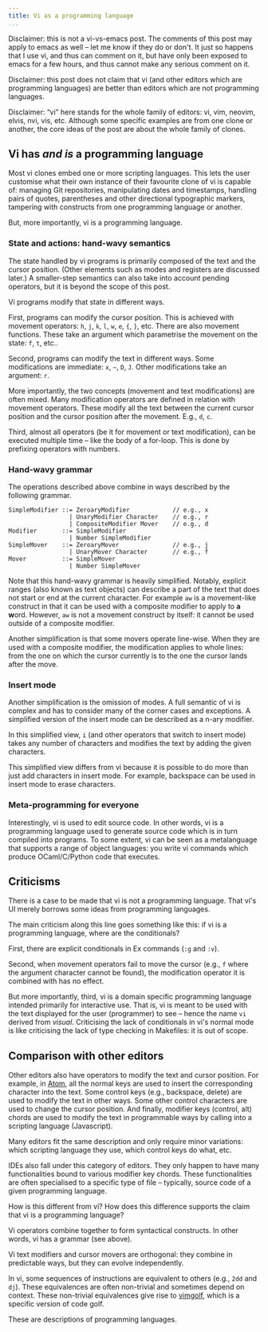```yaml
---
title: Vi as a programming language
...
```


Disclaimer: this is not a vi-vs-emacs post.
The comments of this post may apply to emacs as well – let me know if they do or don't.
It just so happens that I use vi, and thus can comment on it, but have only been exposed to emacs for a few hours, and thus cannot make any serious comment on it.

Disclaimer: this post does not claim that vi (and other editors which are programming languages) are better than editors which are not programming languages.

Disclaimer: “vi” here stands for the whole family of editors: vi, vim, neovim, elvis, nvi, vis, etc.
Although some specific examples are from one clone or another, the core ideas of the post are about the whole family of clones.



## Vi has *and is* a programming language

Most vi clones embed one or more scripting languages.
This lets the user customise what their own instance of their favourite clone of vi is capable of: managing Git repositories, manipulating dates and timestamps, handling pairs of quotes, parentheses and other directional typographic markers, tampering with constructs from one programming language or another.

But, more importantly, vi is a programming language.


### State and actions: hand-wavy semantics

The state handled by vi programs is primarily composed of the text and the cursor position.
(Other elements such as modes and registers are discussed later.)
A smaller-step semantics can also take into account pending operators, but it is beyond the scope of this post.

Vi programs modify that state in different ways.

First, programs can modify the cursor position.
This is achieved with movement operators: `h`, `j`, `k`, `l`, `w`, `e`, `{`, `}`, etc.
There are also movement functions.
These take an argument which parametrise the movement on the state: `f`, `t`, etc..

Second, programs can modify the text in different ways.
Some modifications are immediate: `x`, `~`, `D`, `J`.
Other modifications take an argument: `r`.

More importantly, the two concepts (movement and text modifications) are often mixed.
Many modification operators are defined in relation with movement operators.
These modify all the text between the current cursor position and the cursor position after the movement.
E.g., `d`, `c`.

Third, almost all operators (be it for movement or text modification), can be executed multiple time – like the body of a for-loop.
This is done by prefixing operators with numbers.


### Hand-wavy grammar

The operations described above combine in ways described by the following grammar.

```
SimpleModifier ::= ZeroaryModifier            // e.g., x
                 | UnaryModifier Character    // e.g., r
                 | CompositeModifier Mover    // e.g., d
Modifier       ::= SimpleModifier
                 | Number SimpleModifier
SimpleMover    ::= ZeroaryMover               // e.g., j
                 | UnaryMover Character       // e.g., f
Mover          ::= SimpleMover
                 | Number SimpleMover
```

Note that this hand-wavy grammar is heavily simplified.
Notably, explicit ranges (also known as text objects) can describe a part of the text that does not start or end at the current character. For example `aw` is a movement-like construct in that it can be used with a composite modifier to apply to **a** **w**ord. However, `aw` is not a movement construct by itself: it cannot be used outside of a composite modifier.

Another simplification is that some movers operate line-wise.
When they are used with a composite modifier, the modification applies to whole lines: from the one on which the cursor currently is to the one the cursor lands after the move.


### Insert mode

Another simplification is the omission of modes.
A full semantic of vi is complex and has to consider many of the corner cases and exceptions.
A simplified version of the insert mode can be described as a n-ary modifier.

In this simplified view, `i` (and other operators that switch to insert mode) takes any number of characters and modifies the text by adding the given characters.

This simplified view differs from vi because it is possible to do more than just add characters in insert mode.
For example, backspace can be used in insert mode to erase characters.


### Meta-programming for everyone

Interestingly, vi is used to edit source code.
In other words, vi is a programming language used to generate source code which is in turn compiled into programs.
To some extent, vi can be seen as a metalanguage that supports a range of object languages: you write vi commands which produce OCaml/C/Python code that executes.



## Criticisms

There is a case to be made that vi is not a programming language.
That vi's UI merely borrows some ideas from programming languages.

The main criticism along this line goes something like this: if vi is a programming language, where are the conditionals?

First, there are explicit conditionals in Ex commands (`:g` and `:v`).

Second, when movement operators fail to move the cursor (e.g., `f` where the argument character cannot be found), the modification operator it is combined with has no effect.

But more importantly, third, vi is a domain specific programming language intended primarily for interactive use.
That is, vi is meant to be used with the text displayed for the user (programmer) to see – hence the name `vi` derived from *visual*.
Criticising the lack of conditionals in vi's normal mode is like criticising the lack of type checking in Makefiles: it is out of scope.


## Comparison with other editors

Other editors also have operators to modify the text and cursor position.
For example, in [Atom](https://atom.io/), all the normal keys are used to insert the corresponding character into the text.
Some control keys (e.g., backspace, delete) are used to modify the text in other ways.
Some other control characters are used to change the cursor position.
And finally, modifier keys (control, alt) chords are used to modify the text in programmable ways by calling into a scripting language (Javascript).

Many editors fit the same description and only require minor variations: which scripting language they use, which control keys do what, etc.

IDEs also fall under this category of editors.
They only happen to have many functionalities bound to various modifier key chords.
These functionalities are often specialised to a specific type of file – typically, source code of a given programming language.

How is this different from vi?
How does this difference supports the claim that vi is a programming language?

Vi operators combine together to form syntactical constructs.
In other words, vi has a grammar (see above).

Vi text modifiers and cursor movers are orthogonal: they combine in predictable ways, but they can evolve independently.

In vi, some sequences of instructions are equivalent to others (e.g., `2dd` and `dj`).
These equivalences are often non-trivial and sometimes depend on context.
These non-trivial equivalences give rise to [vimgolf](http://www.vimgolf.com/), which is a specific version of code golf.

These are descriptions of programming languages.


